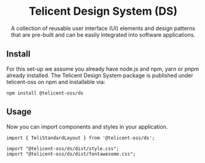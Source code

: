 <h1 align="center">
  Telicent Design System (DS)
</h1>

<p align="center">A collection of reusable user interface (UI) elements and design patterns that are pre-built and can be easily integrated into software applications. </p>

## Install

For this set-up we assume you already have node.js and npm, yarn or pnpm already
installed. The Telicent Design System package is published under telicent-oss on
npm and installable via:

```
npm install @telicent-oss/ds
```

## Usage

Now you can import components and styles in your application.

```
import { TeliStandardLayout } from '@telicent-oss/ds';

import "@telicent-oss/ds/dist/style.css";
import "@telicent-oss/ds/dist/fontawesome.css";
```
